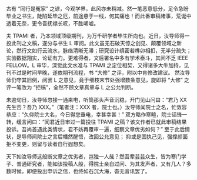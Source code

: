 古有 “同行是冤家” 之谚，今观学界，此风亦未稍减。然一笔恶意低分，足令急盼毕业之书生，陡陷延毕之厄，前途悬于一线，何其痛也！而此番审稿诸事，荒诞中透着无奈，更令吾抚襟长叹，不胜唏嘘。

夫 TPAMI 者，乃本领域顶级期刊，为万千研学者毕生所向也。近日，汝导师得一投此刊之文稿，遂分与书生 L 审阅。此文虽无石破天惊之创见、颠覆领域之新论，然行文如行云流水，脉络清晰无滞；研究设计缜密若榫卯相扣，无半分疏失；
实验数据翔实，论证有力。更难得者，文后署名中多有学术泰斗，其间不乏 IEEE FELLOW。L 审毕，深觉此文水准与 TPAMI 之定位相契，又得诸多大牛加持，见刊不过是时间早晚，遂依期刊流程，书 “大修” 之评，附以中肯修改建议。
然汝导师仍守其旧例，阅罢 L 之意见，竟于细枝末节处强增数条意见，旋即将 “大修” 之评一笔改为 “拒稿”，全然不顾文章真章与 L 之公允判断。

未逾旬日，汝导师忽接一通来电，听筒那头声音沉稳，开门见山问曰：“君乃 XX 先生否？吾乃 XXX。”（笔者注：XXX 者，院士也。）汝导师闻院士之名，忙敛容恭应：“久仰院士大名，今日得您垂电，幸甚幸甚！” 
双方略作寒暄，院士话锋一转，缓言问曰：“闻君近日审过一篇投往 TPAMI 之稿？该文作者已就此审稿结果投诉。吾尚首遇此类情状，君不妨再覆审一遍，细察文章优劣如何？” 至于此后情状，是导师闻院士之言后幡然醒悟，改回公允意见；
抑或是固执己见，强撑颜面拒不变更，则留与读者自行遐想矣。

天下如汝导师这般断文章之优劣者，岂独一人哉？然吾辈芸芸众生，皆为寒门学子、普通研究者，能如该投稿人般，得院士亲自过问、为其发声者，又有几人？多数时候，即便投出申诉之信，也终如石沉大海，杳无音讯罢了。
